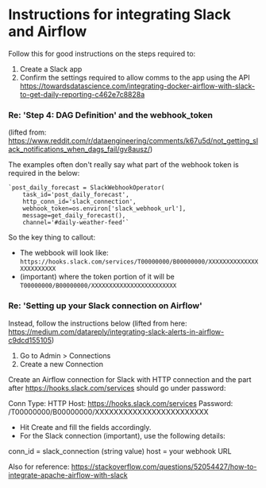 # Instructions for integrating Slack and Airflow

Follow this for good instructions on the steps required to:

1) Create a Slack app
2) Confirm the settings required to allow comms to the app using the API
https://towardsdatascience.com/integrating-docker-airflow-with-slack-to-get-daily-reporting-c462e7c8828a

### Re: 'Step 4: DAG Definition' and the webhook_token
(lifted from: https://www.reddit.com/r/dataengineering/comments/k67u5d/not_getting_slack_notifications_when_dags_fail/gv8ausz/) 

The examples often don't really say what part of the webhook token is required in the below:

    `post_daily_forecast = SlackWebhookOperator(
        task_id='post_daily_forecast',
        http_conn_id='slack_connection',
        webhook_token=os.environ['slack_webhook_url'],
        message=get_daily_forecast(),
        channel='#daily-weather-feed'`

So the key thing to callout:

* The webbook will look like:
`https://hooks.slack.com/services/T00000000/B00000000/XXXXXXXXXXXXXXXXXXXXXXXX`
* (important) where the token portion of it will be `T00000000/B00000000/XXXXXXXXXXXXXXXXXXXXXXXX`


### Re: 'Setting up your Slack connection on Airflow'

Instead, follow the instructions below (lifted from here: https://medium.com/datareply/integrating-slack-alerts-in-airflow-c9dcd155105)

1) Go to Admin > Connections
2) Create a new Connection

Create an Airflow connection for Slack with HTTP connection and the part after https://hooks.slack.com/services should go under password:

Conn Type: HTTP
Host: https://hooks.slack.com/services
Password: /T00000000/B00000000/XXXXXXXXXXXXXXXXXXXXXXXX

- Hit Create and fill the fields accordingly. 
- For the Slack connection (important), use the following details:

conn_id = slack_connection (string value)
host = your webhook URL

Also for reference: https://stackoverflow.com/questions/52054427/how-to-integrate-apache-airflow-with-slack
